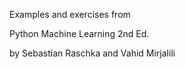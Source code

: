 Examples and exercises from

Python Machine Learning 2nd Ed.

by Sebastian Raschka and Vahid Mirjalili

